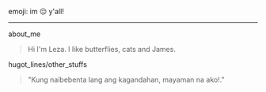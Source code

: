 emoji: im :expressionless: y'all!
***
about_me
>  Hi I'm Leza. I like butterflies, cats and James.

hugot_lines/other_stuffs
> "Kung naibebenta lang ang kagandahan, mayaman na ako!." 
